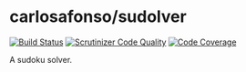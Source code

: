 # carlosafonso/sudolver

[![Build Status](https://travis-ci.org/carlosafonso/sudolver.svg?branch=master)](https://travis-ci.org/carlosafonso/sudolver)
[![Scrutinizer Code Quality](https://scrutinizer-ci.com/g/carlosafonso/sudolver/badges/quality-score.png?b=master)](https://scrutinizer-ci.com/g/carlosafonso/sudolver/?branch=master)
[![Code Coverage](https://scrutinizer-ci.com/g/carlosafonso/sudolver/badges/coverage.png?b=master)](https://scrutinizer-ci.com/g/carlosafonso/sudolver/?branch=master)

A sudoku solver.
